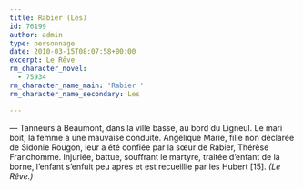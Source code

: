 ```yaml
---
title: Rabier (Les)
id: 76199
author: admin
type: personnage
date: 2010-03-15T08:07:58+00:00
excerpt: Le Rêve
rm_character_novel:
  - 75934
rm_character_name_main: 'Rabier '
rm_character_name_secondary: Les

---
```

— Tanneurs à Beaumont, dans la ville basse, au bord du Ligneul. Le mari boit, la femme a une mauvaise conduite. Angélique Marie, fille non déclarée de Sidonie Rougon, leur a été confiée par la sœur de Rabier, Thérèse Franchomme. Injuriée, battue, souffrant le martyre, traitée d&rsquo;enfant de la borne, l&rsquo;enfant s&rsquo;enfuit peu après et est recueillie par les Hubert [15]. _(Le Rêve.)_